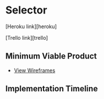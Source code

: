 # Selector

[Heroku link][heroku]

[Trello link][trello]


## Minimum Viable Product

* [View Wireframes][wireframes]

[wireframes]: ./wireframes/


## Implementation Timeline
